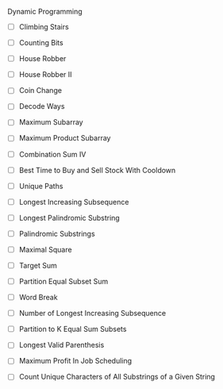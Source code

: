 Dynamic Programming

- [ ] Climbing Stairs                        
- [ ] Counting Bits                                                  
- [ ] House Robber                                                    
- [ ] House Robber II                                                 
- [ ] Coin Change                                                    
- [ ] Decode Ways                                                    
- [ ] Maximum Subarray                                                
- [ ] Maximum Product Subarray   
- [ ] Combination Sum IV
- [ ] Best Time to Buy and Sell Stock With Cooldown
- [ ] Unique Paths                                              
- [ ] Longest Increasing Subsequence                  
- [ ] Longest Palindromic Substring                                                    
- [ ] Palindromic Substrings                                  
- [ ] Maximal Square                                  
- [ ] Target Sum                                          
- [ ] Partition Equal Subset Sum                                                  
- [ ] Word Break                                                      
- [ ] Number of Longest Increasing Subsequence                                      
- [ ] Partition to K Equal Sum Subsets
- [ ] Longest Valid Parenthesis                     
- [ ] Maximum Profit In Job Scheduling                               
- [ ] Count Unique Characters of All Substrings of a Given String                                      

